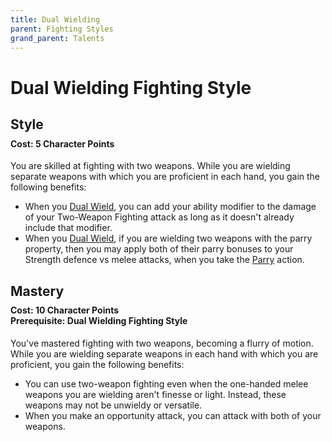 ```yaml
---
title: Dual Wielding
parent: Fighting Styles
grand_parent: Talents
---
```


# Dual Wielding Fighting Style

## Style

<div style="margin-top:-10px;"></div>

#### **Cost:** 5 Character Points
You are skilled at fighting with two weapons. While you are wielding separate weapons with which you are proficient in each hand, you gain the following benefits:
* When you [Dual Wield](https://stormchaserroleplaying.com/stormchaserRPG/Combat/Melee/Dual/), you can add your ability modifier to the damage of your Two-Weapon Fighting attack as long as it doesn't already include that modifier.
* When you [Dual Wield](https://stormchaserroleplaying.com/stormchaserRPG/Combat/Melee/Dual/), if you are wielding two weapons with the parry property, then you may apply both of their parry bonuses to your Strength defence vs melee attacks, when you take the [Parry](https://stormchaserroleplaying.com/stormchaserRPG/Combat/Melee/Parry/) action.

## Mastery

<div style="margin-top:-10px;"></div>

#### **Cost:** 10 Character Points<br>**Prerequisite:** Dual Wielding Fighting Style
You've mastered fighting with two weapons, becoming a flurry of motion. While you are wielding separate weapons in each hand with which you are proficient, you gain the following benefits:
* You can use two-weapon fighting even when the one-handed melee weapons you are wielding aren't finesse or light. Instead, these weapons may not be unwieldy or versatile.
* When you make an opportunity attack, you can attack with both of your weapons.
